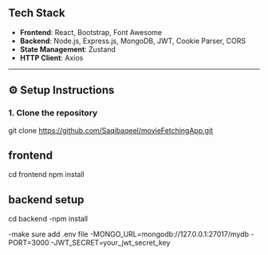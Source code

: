   
##  Tech Stack

- **Frontend**: React, Bootstrap, Font Awesome  
- **Backend**: Node.js, Express.js, MongoDB, JWT, Cookie Parser, CORS  
- **State Management**: Zustand  
- **HTTP Client**: Axios  

---

## ⚙️ Setup Instructions

### 1. Clone the repository

git clone https://github.com/Saqibaqeel/movieFetchingApp.git
## frontend
cd frontend 
npm install
## backend setup 
cd backend
-npm install 

-make sure add .env file
-MONGO_URL=mongodb://127.0.0.1:27017/mydb
-PORT=3000
-JWT_SECRET=your_jwt_secret_key


